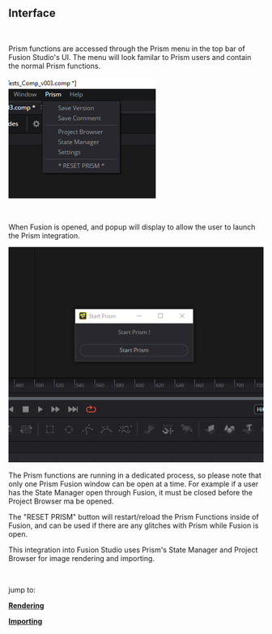 ## **Interface**

<br/>

Prism functions are accessed through the Prism menu in the top bar of Fusion Studio's UI.  The menu will look familar to Prism users and contain the normal Prism functions.


![Prism Menu](DocsImages/Prism_Menu.png)

<br/>

When Fusion is opened, and popup will display to allow the user to launch the Prism integration.

![Startup Popup](DocsImages/Startup_Popup.png)

The Prism functions are running in a dedicated process, so please note that only one Prism Fusion window can be open at a time.  For example if a user has the State Manager open through Fusion, it must be closed before the Project Browser ma be opened.

The "RESET PRISM" button will restart/reload the Prism Functions inside of Fusion, and can be used if there are any glitches with Prism while Fusion is open.

This integration into Fusion Studio uses Prism's State Manager and Project Browser for image rendering and importing.

<br/>

jump to:

[**Rendering**](Docs/Rendering.md)

[**Importing**](Docs/Importing.md)